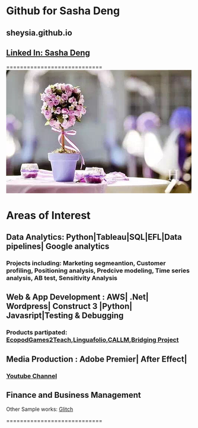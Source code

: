 # Github for Sasha Deng
## sheysia.github.io
## [Linked In: Sasha Deng](https://www.linkedin.com/in/sasha-deng-1a5326100/)

============================
![My logo](/images/IMG_3475.jpg)
# Areas of Interest
## Data Analytics: Python|Tableau|SQL|EFL|Data pipelines| Google analytics
### Projects including: Marketing segmeantion, Customer profiling, Positioning analysis, Predcive modeling, Time series analysis, AB test, Sensitivity Analysis
## Web & App Development : AWS| .Net| Wordpress| Construct 3 |Python| Javasript|Testing & Debugging
### Products partipated: [Ecopod](https://casls.uoregon.edu/legacy-projects/student-programs/ecopod-place-based-language-learning/)[Games2Teach](https://games2teach.uoregon.edu/),[Linguafolio](https://linguafolio.uoregon.edu/),[CALLM](https://casls.uoregon.edu/legacy-projects/student-programs/chinese-online-modules/),[Bridging Project](https://casls.uoregon.edu/legacy-projects/student-programs/bridging-project/)
## Media Production : Adobe Premier| After Effect| 
### [Youtube Channel](https://www.youtube.com/channel/UCQha3lxuPVoDOJtA_k2nLBw)
## Finance and Business Management
Other Sample works:
[Glitch](https://sasha-portfolio.glitch.me/)

============================
